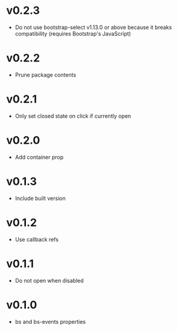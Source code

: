 # v0.2.3
* Do not use bootstrap-select v1.13.0 or above because it breaks compatibility (requires Bootstrap's JavaScript)

# v0.2.2
* Prune package contents

# v0.2.1
* Only set closed state on click if currently open

# v0.2.0
* Add container prop

# v0.1.3
* Include built version

# v0.1.2
* Use callback refs

# v0.1.1
* Do not open when disabled

# v0.1.0
* bs and bs-events properties
